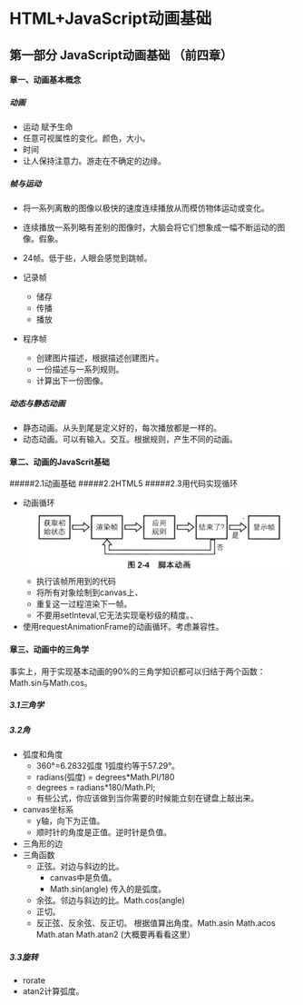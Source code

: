 # HTML+JavaScript动画基础

## 第一部分 JavaScript动画基础 （前四章）

#### 章一、动画基本概念
##### 动画
* 运动 赋予生命
* 任意可视属性的变化。颜色，大小。
* 时间 
* 让人保持注意力。游走在不确定的边缘。

##### 帧与运动  
* 将一系列离散的图像以极快的速度连续播放从而模仿物体运动或变化。
* 连续播放一系列略有差别的图像时，大脑会将它们想象成一幅不断运动的图像。假象。
* 24帧。低于些，人眼会感觉到跳帧。

* 记录帧
    * 储存
    * 传播
    * 播放 
* 程序帧
    * 创建图片描述，根据描述创建图片。
    * 一份描述与一系列规则。
    * 计算出下一份图像。 

##### 动态与静态动画
* 静态动画。从头到尾是定义好的，每次播放都是一样的。
* 动态动画。可以有输入。交互。根据规则，产生不同的动画。 

#### 章二、动画的JavaScrit基础
#####2.1动画基础
#####2.2HTML5
#####2.3用代码实现循环
* 动画循环
![示意图](img/2_1.png)
    * 执行该帧所用到的代码
    * 将所有对象绘制到canvas上、
    * 重复这一过程渲染下一帧。
    * 不要用setInteval,它无法实现毫秒级的精度。、
* 使用requestAnimationFrame的动画循环。考虑兼容性。

#### 章三、动画中的三角学
事实上，用于实现基本动画的90%的三角学知识都可以归结于两个函数：Math.sin与Math.cos。

##### 3.1三角学
##### 3.2角
* 弧度和角度
    * 360°=6.2832弧度  1弧度约等于57.29°。
    * radians(弧度) = degrees*Math.PI/180
    * degrees = radians*180/Math.PI; 
    * 有些公式，你应该做到当你需要的时候能立刻在键盘上敲出来。
* canvas坐标系
    * y轴，向下为正值。
    * 顺时针的角度是正值。逆时针是负值。
* 三角形的边
* 三角函数
    * 正弦。对边与斜边的比。
        * canvas中是负值。
        * Math.sin(angle) 传入的是弧度。
    * 余弦。邻边与斜边的比。Math.cos(angle)
    * 正切。
    * 反正弦、反余弦、反正切。  根据值算出角度。Math.asin Math.acos Math.atan Math.atan2 (大概要再看看这里）

##### 3.3旋转
* rorate
* atan2计算弧度。
    
 


